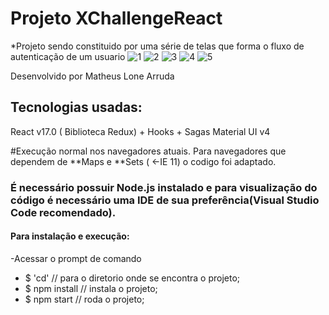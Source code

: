 # Projeto XChallengeReact 
*Projeto sendo constituido por uma série de telas que forma o fluxo de autenticação de um usuario
![1](https://user-images.githubusercontent.com/69177661/155144743-4af0fd97-4337-42e8-a09c-78020a7e6886.jpg)
![2](https://user-images.githubusercontent.com/69177661/155144745-7a79bf4b-4ae9-4bf6-b354-4fc207ecd676.jpg)
![3](https://user-images.githubusercontent.com/69177661/155144747-f58112a1-1401-4e78-a07c-1fa7ca52bbc9.jpg)
![4](https://user-images.githubusercontent.com/69177661/155144751-e217510b-9b42-43f8-9cd0-d230305f9897.jpg)
![5](https://user-images.githubusercontent.com/69177661/155144755-4d23b12f-8b3a-431d-a4cc-4d27f72ad0f8.jpg)


Desenvolvido por Matheus Lone Arruda

## Tecnologias usadas: 
React v17.0 ( Biblioteca Redux) + Hooks + Sagas
Material UI v4

#Execução normal nos navegadores atuais.
Para navegadores que dependem de **Maps e **Sets ( <-IE 11) o codigo foi adaptado.

### É necessário possuir Node.js instalado e para visualização do código é necessário uma IDE de sua preferência(Visual Studio Code recomendado).

#### Para instalação e execução: 
-Acessar o prompt de comando
- $ 'cd' // para o diretorio onde se encontra o projeto;
- $ npm install // instala o projeto;
- $ npm start // roda o projeto;




